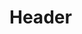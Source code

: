 <!-- TITLE: Stone Barrier -->
<!-- SUBTITLE: Raises a barrier of floating stones into the air around your target, absorbing damage. -->

# Header